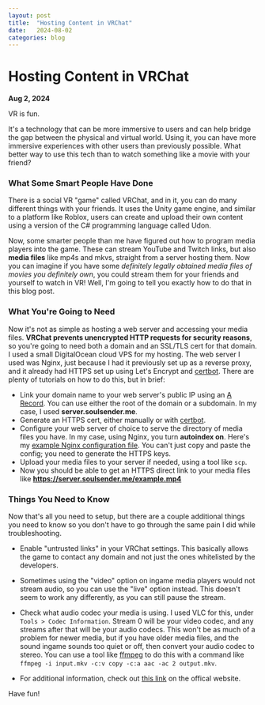 ```yaml
---
layout: post
title:  "Hosting Content in VRChat"
date:   2024-08-02
categories: blog
---
```


# Hosting Content in VRChat

**Aug 2, 2024**

VR is fun.

It's a technology that can be more immersive to users and can help bridge the gap between the physical and virtual world. Using it, you can have more immersive experiences with other users than previously possible. What better way to use this tech than to watch something like a movie with your friend?

### What Some Smart People Have Done

There is a social VR "game" called VRChat, and in it, you can do many different things with your friends. It uses the Unity game engine, and similar to a platform like Roblox, users can create and upload their own content using a version of the C# programming language called Udon.

Now, some smarter people than me have figured out how to program media players into the game. These can stream YouTube and Twitch links, but also **media files** like mp4s and mkvs, straight from a server hosting them. Now you can imagine if you have some _definitely legally obtained media files of movies you definitely own_, you could stream them for your friends and yourself to watch in VR! Well, I'm going to tell you exactly how to do that in this blog post.

### What You're Going to Need

Now it's not as simple as hosting a web server and accessing your media files. **VRChat prevents unencrypted HTTP requests for security reasons**, so you're going to need both a domain and an SSL/TLS cert for that domain. I used a small DigitalOcean cloud VPS for my hosting. The web server I used was Nginx, just because I had it previously set up as a reverse proxy, and it already had HTTPS set up using Let's Encrypt and [certbot](https://github.com/certbot/certbot). There are plenty of tutorials on how to do this, but in brief:

- Link your domain name to your web server's public IP using an [A Record](https://www.cloudflare.com/learning/dns/dns-records/dns-a-record/). You can use either the root of the domain or a subdomain. In my case, I used **server.soulsender.me**.
- Generate an HTTPS cert, either manually or with [certbot](https://github.com/certbot/certbot).
- Configure your web server of choice to serve the directory of media files you have. In my case, using Nginx, you turn **autoindex on**. Here's my [example Nginx configuration file](https://gist.github.com/Soulsender/34783750b97ade0f760d431048cdd7f3). You can't just copy and paste the config; you need to generate the HTTPS keys.
- Upload your media files to your server if needed, using a tool like `scp`.
- Now you should be able to get an HTTPS direct link to your media files like **https://server.soulsender.me/example.mp4**

### Things You Need to Know

Now that's all you need to setup, but there are a couple additional things you need to know so you don't have to go through the same pain I did while troubleshooting.

- Enable "untrusted links" in your VRChat settings. This basically allows the game to contact any domain and not just the ones whitelisted by the developers.
- Sometimes using the "video" option on ingame media players would not stream audio, so you can use the "live" option instead. This doesn't seem to work any differently, as you can still pause the stream.
- Check what audio codec your media is using. I used VLC for this, under `Tools > Codec Information`. Stream 0 will be your video codec, and any streams after that will be your audio codecs. This won't be as much of a problem for newer media, but if you have older media files, and the sound ingame sounds too quiet or off, then convert your audio codec to stereo. You can use a tool like [ffmpeg](https://www.ffmpeg.org/) to do this with a command like 
`ffmpeg -i input.mkv -c:v copy -c:a aac -ac 2 output.mkv`.

- For additional information, check out [this link](https://creators.vrchat.com/worlds/udon/video-players/) on the offical website.

Have fun!
